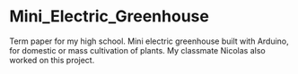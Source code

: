 # Mini_Electric_Greenhouse
Term paper for my high school.
Mini electric greenhouse built with Arduino, for domestic or mass cultivation of plants. My classmate Nicolas also worked on this project.
